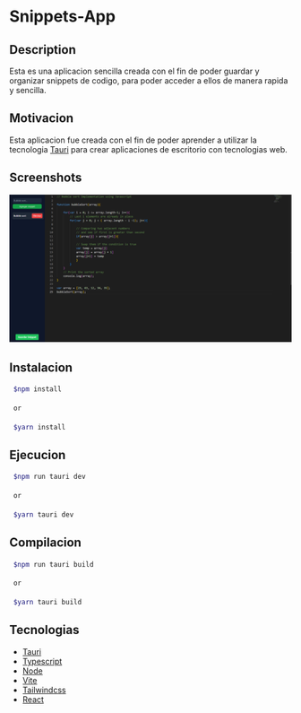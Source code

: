 # Snippets-App 

## Description
Esta es una aplicacion sencilla creada con el fin de poder guardar y organizar snippets de codigo, para poder acceder a ellos de manera rapida y sencilla.

## Motivacion
Esta aplicacion fue creada con el fin de poder aprender a utilizar la tecnologia [Tauri](https://tauri.studio/en/) para crear aplicaciones de escritorio con tecnologias web.

## Screenshots
![Screenshot](./public/bublesort.png)

## Instalacion

```bash
 $npm install

 or 

 $yarn install   
```

## Ejecucion

```bash
 $npm run tauri dev

 or 

 $yarn tauri dev
```

## Compilacion

```bash
 $npm run tauri build

 or 

 $yarn tauri build
```

## Tecnologias

- [Tauri](https://tauri.studio/en/)
- [Typescript](https://www.typescriptlang.org/)
- [Node](https://nodejs.org/en/)
- [Vite](https://vitejs.dev/)
- [Tailwindcss](https://tailwindcss.com/)
- [React](https://reactjs.org/)


